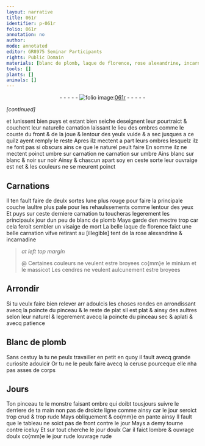 ```yaml
---
layout: narrative
title: 061r
identifier: p-061r
folio: 061r
annotation: no
author:
mode: annotated
editor: GR8975 Seminar Participants
rights: Public Domain
materials: [blanc de plomb, laque de florence, rose alexandrine, incarnadine, minium, massicot, cendres, Blanc de plomb, ceruse]
tools: []
plants: []
animals: []
---
```


<div class="folio" align="center">- - - - - <a href="http://gallica.bnf.fr/ark:/12148/btv1b10500001g/f127.image" target="_blank"><img src="https://cu-mkp.github.io/2017-workshop-edition/assets/photo-icon.png" alt="folio image: " style="display:inline-block; margin-bottom:-3px;"/>061r</a> - - - - - </div>  
 
*[continued]*
  
et lunissent bien puys et estant bien seiche deseignent leur pourtraict
 & couchent leur naturelle carnation laissant le lieu des ombres
 comme le couste du front & de la joue & lentour des yeulx vuide
 & a sec jusques a ce quilz ayent remply le reste Apres ilz mectent
 a part leurs ombres lesquelz ilz ne font pas si obscurs ains ce
 que le naturel peult faire En somme ilz ne mectent poinct umbre
 sur carnation ne carnation sur umbre Ains blanc sur blanc
 & noir sur noir Ainsy & chascun apart soy en ceste sorte leur
 ouvraige est net & les couleurs ne se meurent poinct
 
 
  

## Carnations

 
Il ten fault faire de deulx sortes lune plus rouge pour
 faire la principale couche laultre plus pale pour les
 rehaulssements comme lentour des yeux Et puys sur ceste
 derniere carnation tu toucheras legerement les principaulx
 jour dun peu de <span class="m">blanc de plomb</span> Mays garde den mectre
 trop car cela feroit sembler un visaige de mort La belle
 <span class="m">laque de <span class="pl">florence</span></span> faict une belle carnation vifve retirant
 au [illegible] tent de la <span class="m">rose alexandrine</span> & <span class="m">incarnadine</span>
 
> *at left top margin*
> 
>   @ Certaines
 couleurs ne veulent
 estre broyees
 co{mm}e le <span class="m">minium</span> et
 le <span class="m">massicot</span>
 Les <span class="m">cendres</span>
 ne veulent
 aulcunement
 estre broyees
 
 
  

## Arrondir

 
Si tu veulx faire bien relever arr adoulcis les choses
 rondes en arrondissant avecq la poincte du pinceau & le
 reste de plat sil est plat & ainsy des aultres selon leur
 naturel & legerement avecq la poincte du pinceau sec & aplati
 & avecq patience
 
 
  

## <span class="m">Blanc de plomb</span>

 
Sans cestuy la tu ne peulx travailler en petit en quoy il fault
 avecq grande curiosite adoulcir Or tu ne le peulx faire avecq
 la <span class="m">ceruse</span> pourceque elle nha pas asses de corps
 
 
  

## Jours

 
Ton pinceau te le monstre faisant ombre qui doibt tousjours
 suivre le derriere de ta main non pas de droicte ligne comme
 ainsy  car le jour seroict trop crud & trop rude Mays
 obliquement & co{mm}e en pante ainsy   Il fault que le
 tableau ne soict pas de front contre le jour Mays
 a demy tourne contre iceluy Et sur tout 
 cherche le jour doulx Car il faict lombre & ouvrage doulx co{mm}e le jour
 rude louvrage rude
 
